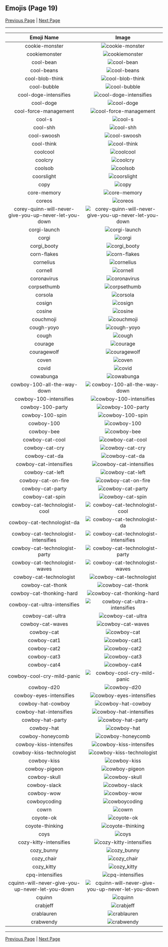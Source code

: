 
## Emojis (Page 19)

[Previous Page](/docs/hny/page-c-0018.md)
  | [Next Page](/docs/hny/page-c-0020.md)

<hr />

|Emoji Name|Image|
| :-: | :-: |
|cookie-monster| ![cookie-monster](/emojis/hny/cookie-monster.png)|
|cookiemonster| ![cookiemonster](/emojis/hny/cookiemonster.jpg)|
|cool-bean| ![cool-bean](/emojis/hny/cool-bean.png)|
|cool-beans| ![cool-beans](/emojis/hny/cool-beans.png)|
|cool-blob-think| ![cool-blob-think](/emojis/hny/cool-blob-think.png)|
|cool-bubble| ![cool-bubble](/emojis/hny/cool-bubble.gif)|
|cool-doge-intensifies| ![cool-doge-intensifies](/emojis/hny/cool-doge-intensifies.gif)|
|cool-doge| ![cool-doge](/emojis/hny/cool-doge.gif)|
|cool-force-management| ![cool-force-management](/emojis/hny/cool-force-management.gif)|
|cool-s| ![cool-s](/emojis/hny/cool-s.png)|
|cool-shh| ![cool-shh](/emojis/hny/cool-shh.png)|
|cool-swoosh| ![cool-swoosh](/emojis/hny/cool-swoosh.png)|
|cool-think| ![cool-think](/emojis/hny/cool-think.png)|
|coolcool| ![coolcool](/emojis/hny/coolcool.png)|
|coolcry| ![coolcry](/emojis/hny/coolcry.png)|
|coolsob| ![coolsob](/emojis/hny/coolsob.png)|
|coorslight| ![coorslight](/emojis/hny/coorslight.jpg)|
|copy| ![copy](/emojis/hny/copy.jpg)|
|core-memory| ![core-memory](/emojis/hny/core-memory.png)|
|coreos| ![coreos](/emojis/hny/coreos.png)|
|corey-quinn-will-never-give-you-up-never-let-you-down| ![corey-quinn-will-never-give-you-up-never-let-you-down](/emojis/hny/corey-quinn-will-never-give-you-up-never-let-you-down.gif)|
|corgi-launch| ![corgi-launch](/emojis/hny/corgi-launch.jpg)|
|corgi| ![corgi](/emojis/hny/corgi.png)|
|corgi_booty| ![corgi_booty](/emojis/hny/corgi_booty.gif)|
|corn-flakes| ![corn-flakes](/emojis/hny/corn-flakes.png)|
|cornelius| ![cornelius](/emojis/hny/cornelius.png)|
|cornell| ![cornell](/emojis/hny/cornell.png)|
|coronavirus| ![coronavirus](/emojis/hny/coronavirus.png)|
|corpsethumb| ![corpsethumb](/emojis/hny/corpsethumb.png)|
|corsola| ![corsola](/emojis/hny/corsola.png)|
|cosign| ![cosign](/emojis/hny/cosign.png)|
|cosine| ![cosine](/emojis/hny/cosine.png)|
|couchmoji| ![couchmoji](/emojis/hny/couchmoji.jpg)|
|cough-yoyo| ![cough-yoyo](/emojis/hny/cough-yoyo.gif)|
|cough| ![cough](/emojis/hny/cough.gif)|
|courage| ![courage](/emojis/hny/courage.png)|
|couragewolf| ![couragewolf](/emojis/hny/couragewolf.jpg)|
|coven| ![coven](/emojis/hny/coven.png)|
|covid| ![covid](/emojis/hny/covid.png)|
|cowabunga| ![cowabunga](/emojis/hny/cowabunga.png)|
|cowboy-100-all-the-way-down| ![cowboy-100-all-the-way-down](/emojis/hny/cowboy-100-all-the-way-down.gif)|
|cowboy-100-intensifies| ![cowboy-100-intensifies](/emojis/hny/cowboy-100-intensifies.gif)|
|cowboy-100-party| ![cowboy-100-party](/emojis/hny/cowboy-100-party.gif)|
|cowboy-100-spin| ![cowboy-100-spin](/emojis/hny/cowboy-100-spin.gif)|
|cowboy-100| ![cowboy-100](/emojis/hny/cowboy-100.png)|
|cowboy-bee| ![cowboy-bee](/emojis/hny/cowboy-bee.png)|
|cowboy-cat-cool| ![cowboy-cat-cool](/emojis/hny/cowboy-cat-cool.png)|
|cowboy-cat-cry| ![cowboy-cat-cry](/emojis/hny/cowboy-cat-cry.png)|
|cowboy-cat-da| ![cowboy-cat-da](/emojis/hny/cowboy-cat-da.png)|
|cowboy-cat-intensifies| ![cowboy-cat-intensifies](/emojis/hny/cowboy-cat-intensifies.gif)|
|cowboy-cat-left| ![cowboy-cat-left](/emojis/hny/cowboy-cat-left.png)|
|cowboy-cat-on-fire| ![cowboy-cat-on-fire](/emojis/hny/cowboy-cat-on-fire.gif)|
|cowboy-cat-party| ![cowboy-cat-party](/emojis/hny/cowboy-cat-party.gif)|
|cowboy-cat-spin| ![cowboy-cat-spin](/emojis/hny/cowboy-cat-spin.gif)|
|cowboy-cat-technologist-cool| ![cowboy-cat-technologist-cool](/emojis/hny/cowboy-cat-technologist-cool.png)|
|cowboy-cat-technologist-da| ![cowboy-cat-technologist-da](/emojis/hny/cowboy-cat-technologist-da.png)|
|cowboy-cat-technologist-intensifies| ![cowboy-cat-technologist-intensifies](/emojis/hny/cowboy-cat-technologist-intensifies.gif)|
|cowboy-cat-technologist-party| ![cowboy-cat-technologist-party](/emojis/hny/cowboy-cat-technologist-party.gif)|
|cowboy-cat-technologist-waves| ![cowboy-cat-technologist-waves](/emojis/hny/cowboy-cat-technologist-waves.gif)|
|cowboy-cat-technologist| ![cowboy-cat-technologist](/emojis/hny/cowboy-cat-technologist.png)|
|cowboy-cat-thonk| ![cowboy-cat-thonk](/emojis/hny/cowboy-cat-thonk.png)|
|cowboy-cat-thonking-hard| ![cowboy-cat-thonking-hard](/emojis/hny/cowboy-cat-thonking-hard.png)|
|cowboy-cat-ultra-intensifies| ![cowboy-cat-ultra-intensifies](/emojis/hny/cowboy-cat-ultra-intensifies.gif)|
|cowboy-cat-ultra| ![cowboy-cat-ultra](/emojis/hny/cowboy-cat-ultra.png)|
|cowboy-cat-waves| ![cowboy-cat-waves](/emojis/hny/cowboy-cat-waves.gif)|
|cowboy-cat| ![cowboy-cat](/emojis/hny/cowboy-cat.png)|
|cowboy-cat1| ![cowboy-cat1](/emojis/hny/cowboy-cat1.png)|
|cowboy-cat2| ![cowboy-cat2](/emojis/hny/cowboy-cat2.png)|
|cowboy-cat3| ![cowboy-cat3](/emojis/hny/cowboy-cat3.png)|
|cowboy-cat4| ![cowboy-cat4](/emojis/hny/cowboy-cat4.png)|
|cowboy-cool-cry-mild-panic| ![cowboy-cool-cry-mild-panic](/emojis/hny/cowboy-cool-cry-mild-panic.png)|
|cowboy-d20| ![cowboy-d20](/emojis/hny/cowboy-d20.png)|
|cowboy-eyes-intensifies| ![cowboy-eyes-intensifies](/emojis/hny/cowboy-eyes-intensifies.gif)|
|cowboy-hat-cowboy| ![cowboy-hat-cowboy](/emojis/hny/cowboy-hat-cowboy.png)|
|cowboy-hat-intensifies| ![cowboy-hat-intensifies](/emojis/hny/cowboy-hat-intensifies.gif)|
|cowboy-hat-party| ![cowboy-hat-party](/emojis/hny/cowboy-hat-party.gif)|
|cowboy-hat| ![cowboy-hat](/emojis/hny/cowboy-hat.png)|
|cowboy-honeycomb| ![cowboy-honeycomb](/emojis/hny/cowboy-honeycomb.png)|
|cowboy-kiss-intensifes| ![cowboy-kiss-intensifes](/emojis/hny/cowboy-kiss-intensifes.gif)|
|cowboy-kiss-technologist| ![cowboy-kiss-technologist](/emojis/hny/cowboy-kiss-technologist.png)|
|cowboy-kiss| ![cowboy-kiss](/emojis/hny/cowboy-kiss.png)|
|cowboy-pigeon| ![cowboy-pigeon](/emojis/hny/cowboy-pigeon.png)|
|cowboy-skull| ![cowboy-skull](/emojis/hny/cowboy-skull.png)|
|cowboy-slack| ![cowboy-slack](/emojis/hny/cowboy-slack.png)|
|cowboy-wow| ![cowboy-wow](/emojis/hny/cowboy-wow.png)|
|cowboycoding| ![cowboycoding](/emojis/hny/cowboycoding.gif)|
|cowrn| ![cowrn](/emojis/hny/cowrn.png)|
|coyote-ok| ![coyote-ok](/emojis/hny/coyote-ok.png)|
|coyote-thinking| ![coyote-thinking](/emojis/hny/coyote-thinking.png)|
|coys| ![coys](/emojis/hny/coys.png)|
|cozy-kitty-intensifies| ![cozy-kitty-intensifies](/emojis/hny/cozy-kitty-intensifies.gif)|
|cozy_bunny| ![cozy_bunny](/emojis/hny/cozy_bunny.png)|
|cozy_chair| ![cozy_chair](/emojis/hny/cozy_chair.gif)|
|cozy_kitty| ![cozy_kitty](/emojis/hny/cozy_kitty.png)|
|cpq-intensifies| ![cpq-intensifies](/emojis/hny/cpq-intensifies.gif)|
|cquinn-will-never-give-you-up-never-let-you-down| ![cquinn-will-never-give-you-up-never-let-you-down](/emojis/hny/cquinn-will-never-give-you-up-never-let-you-down.gif)|
|cquinn| ![cquinn](/emojis/hny/cquinn.png)|
|crabjeff| ![crabjeff](/emojis/hny/crabjeff.jpg)|
|crablauren| ![crablauren](/emojis/hny/crablauren.jpg)|
|crabwendy| ![crabwendy](/emojis/hny/crabwendy.jpg)|

<hr/>

[Previous Page](/docs/hny/page-c-0018.md)
  | [Next Page](/docs/hny/page-c-0020.md)